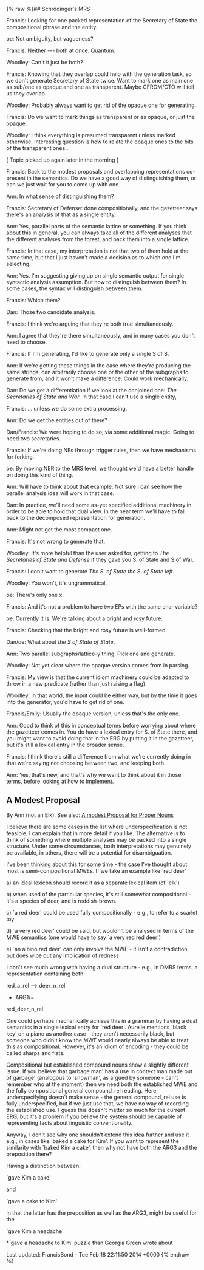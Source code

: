 {% raw %}## Schrödinger's MRS

Francis: Looking for one packed representation of the Secretary of State
the compositional phrase and the entity.

oe: Not ambiguity, but vagueness?

Francis: Neither --- both at once. Quantum.

Woodley: Can't it just be both?

Francis: Knowing that they overlap could help with the generation task,
so we don't generate Secretary of State twice. Want to mark one as main
one as sub/one as opaque and one as transparent. Maybe CFROM/CTO will
tell us they overlap.

Woodley: Probably always want to get rid of the opaque one for
generating.

Francis: Do we want to mark things as transparent or as opaque, or just
the opaque.

Woodley: I think everything is presumed transparent unless marked
otherwise. Interesting question is how to relate the opaque ones to the
bits of the transparent ones…

\[ Topic picked up again later in the morning \]

Francis: Back to the modest proposals and overlapping representations
co-present in the semantics. Do we have a good way of distinguishing
them, or can we just wait for you to come up with one.

Ann: In what sense of distinguishing them?

Francis: Secretary of Defense: done compositionally, and the gazetteer
says there's an analysis of that as a single entity.

Ann: Yes, parallel parts of the semantic lattice or something. If you
think about this in general, you can always take all of the different
analyses that the different analyses from the forest, and pack them into
a single lattice.

Francis: In that case, my interpretation is not that two of them hold at
the same time, but that I just haven't made a decision as to which one
I'm selecting.

Ann: Yes. I'm suggesting giving up on single semantic output for single
syntactic analysis assumption. But how to distinguish between them? In
some cases, the syntax will distinguish between them.

Francis: Which them?

Dan: Those two candidate analysis.

Francis: I think we're arguing that they're both true simultaneously.

Ann: I agree that they're there simultaneously, and in many cases you
don't need to choose.

Francis: If I'm generating, I'd like to generate only a single S of S.

Ann: If we're getting these things in the case where they're producing
the same strings, can arbitrarily choose one or the other of the
subgraphs to generate from, and it won't make a difference. Could work
mechanically.

Dan: Do we get a differentiation if we look at the conjoined one: *The
Secretaries of State and War*. In that case I can't use a single entity,

Francis: … unless we do some extra processing.

Ann: Do we get the entities out of there?

Dan/Francis: We were hoping to do so, via some additional magic. Going
to need two secretaries.

Francis: If we're doing NEs through trigger rules, then we have
mechanisms for forking.

oe: By moving NER to the MRS level, we thought we'd have a better handle
on doing this kind of thing.

Ann: Will have to think about that example. Not sure I can see how the
parallel analysis idea will work in that case.

Dan: In practice, we'll need some as-yet specified additional machinery
in order to be able to hold that dual view. In the near term we'll have
to fall back to the decomposed representation for generation.

Ann: Might not get the most compact one.

Francis: It's not wrong to generate that.

Woodley: It's more helpful than the user asked for, getting to *The
Secretaries of State and Defense* if they gave you S. of State and S of
War.

Francis: I don't want to generate *The S. of State the S. of State
left.*

Woodley: You won't, it's ungrammatical.

oe: There's only one x.

Francis: And it's not a problem to have two EPs with the same char
variable?

oe: Currently it is. We're talking about a bright and rosy future.

Francis: Checking that the bright and rosy future is well-formed.

Dan/oe: What about *the S of State of State*.

Ann: Two parallel subgraphs/lattice-y thing. Pick one and generate.

Woodley: Not yet clear where the opaque version comes from in parsing.

Francis: My view is that the current idiom machinery could be adapted to
throw in a new predicate (rather than just raising a flag).

Woodley: In that world, the input could be either way, but by the time
it goes into the generator, you'd have to get rid of one.

Francis/Emily: Usually the opaque version, unless that's the only one.

Ann: Good to think of this in conceptual terms before worrying about
where the gazetteer comes in. You do have a lexical entry for S. of
State there, and you might want to avoid doing that in the ERG by
putting it in the gazetteer, but it's still a lexical entry in the
broader sense.

Francis: I think there's still a difference from what we're currently
doing in that we're saying not choosing between two, and keeping both.

Ann: Yes, that's new, and that's why we want to think about it in those
terms, before looking at how to implement.

## A Modest Proposal

By Ann (not an Elk). See also: [A modest Proposal for Proper
Nouns](../TheAbbey_Chrysalis2014ProperNouns)

I believe there are some cases in the list where underspecification is
not feasible. I can explain that in more detail if you like. The
alternative is to think of something where multiple analyses may be
packed into a single structure. Under some circumstances, both
interpretations may genuinely be available, in others, there will be a
potential for disambiguation.

I've been thinking about this for some time - the case I've thought
about most is semi-compositional MWEs. If we take an example like \`red
deer'

a\) an ideal lexicon should record it as a separate lexical item (cf
\`elk')

b\) when used of the particular species, it's still somewhat
compositional - it's a species of deer, and is reddish-brown.

c\) \`a red deer' could be used fully compositionally - e.g., to refer
to a scarlet toy

d\) \`a very red deer' could be said, but wouldn't be analysed in terms
of the MWE semantics (one would have to say \`a very red red deer')

e\) \`an albino red deer' can only involve the MWE - it isn't a
contradiction, but does wipe out any implication of redness

I don't see much wrong with having a dual structure - e.g., in DMRS
terms, a representation containing both:

red\_a\_rel --&gt; deer\_n\_rel

- ARG1/=

red\_deer\_n\_rel

One could perhaps mechanically achieve this in a grammar by having a
dual semantics in a single lexical entry for \`red deer'. Aurelie
mentions \`black key' on a piano as another case - they aren't
necessarily black, but someone who didn't know the MWE would nearly
always be able to treat this as compositional. However, it's an idiom of
encoding - they could be called sharps and flats.

Compositional but established compound nouns show a slightly different
issue. If you believe that garbage man' has a use in context man made
out of garbage' (analogous to \`snowman', as argued by someone - can't
remember who at the moment) then we need both the established MWE and
the fully compositional general compound\_rel reading. Here,
underspecifying doesn't make sense - the general compound\_rel use is
fully underspecified, but if we just use that, we have no way of
recording the established use. I guess this doesn't matter so much for
the current ERG, but it's a problem if you believe the system should be
capable of representing facts about linguistic conventionality.

Anyway, I don't see why one shouldn't extend this idea further and use
it e.g., in cases like \`baked a cake for Kim'. If you want to represent
the similarity with \`baked Kim a cake', then why not have both the ARG3
and the preposition there?

Having a distinction between:

\`gave Kim a cake'

and

\`gave a cake to Kim'

in that the latter has the preposition as well as the ARG3, might be
useful for the

\`gave Kim a headache'

\*\`gave a headache to Kim' puzzle than Georgia Green wrote about

Last updated: FrancisBond - Tue Feb 18 22:11:50 2014 +0000
{% endraw %}